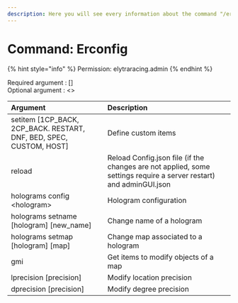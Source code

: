 ```yaml
---
description: Here you will see every information about the command "/erconfig"
---
```


# Command: Erconfig

{% hint style="info" %}
Permission: elytraracing.admin
{% endhint %}

Required argument : \[\]  
Optional argument : &lt;&gt;

| Argument | Description |
| :--- | :--- |
| setitem \[1CP\_BACK, 2CP\_BACK. RESTART, DNF, BED, SPEC, CUSTOM, HOST\] | Define custom items |
| reload | Reload Config.json file \(if the changes are not applied, some settings require a server restart\) and adminGUI.json |
| holograms config &lt;hologram&gt; | Hologram configuration |
| holograms setname \[hologram\] \[new\_name\] | Change name of a hologram |
| holograms setmap \[hologram\] \[map\] | Change map associated to a hologram |
| gmi | Get items to modify objects of a map |
| lprecision \[precision\] | Modify location precision |
| dprecision \[precision\] | Modify degree precision |

